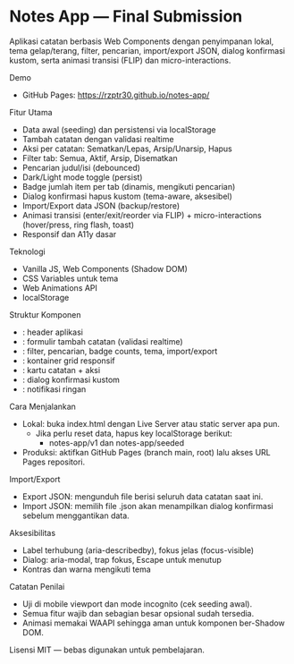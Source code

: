 # Notes App — Final Submission

Aplikasi catatan berbasis Web Components dengan penyimpanan lokal, tema gelap/terang, filter, pencarian, import/export JSON, dialog konfirmasi kustom, serta animasi transisi (FLIP) dan micro-interactions.

Demo
- GitHub Pages: https://rzptr30.github.io/notes-app/

Fitur Utama
- Data awal (seeding) dan persistensi via localStorage
- Tambah catatan dengan validasi realtime
- Aksi per catatan: Sematkan/Lepas, Arsip/Unarsip, Hapus
- Filter tab: Semua, Aktif, Arsip, Disematkan
- Pencarian judul/isi (debounced)
- Dark/Light mode toggle (persist)
- Badge jumlah item per tab (dinamis, mengikuti pencarian)
- Dialog konfirmasi hapus kustom (tema-aware, aksesibel)
- Import/Export data JSON (backup/restore)
- Animasi transisi (enter/exit/reorder via FLIP) + micro-interactions (hover/press, ring flash, toast)
- Responsif dan A11y dasar

Teknologi
- Vanilla JS, Web Components (Shadow DOM)
- CSS Variables untuk tema
- Web Animations API
- localStorage

Struktur Komponen
- <app-bar>: header aplikasi
- <note-form>: formulir tambah catatan (validasi realtime)
- <note-toolbar>: filter, pencarian, badge counts, tema, import/export
- <note-list>: kontainer grid responsif
- <note-item>: kartu catatan + aksi
- <confirm-dialog>: dialog konfirmasi kustom
- <toast-snackbar>: notifikasi ringan

Cara Menjalankan
- Lokal: buka index.html dengan Live Server atau static server apa pun.
  - Jika perlu reset data, hapus key localStorage berikut:
    - notes-app/v1 dan notes-app/seeded
- Produksi: aktifkan GitHub Pages (branch main, root) lalu akses URL Pages repositori.

Import/Export
- Export JSON: mengunduh file berisi seluruh data catatan saat ini.
- Import JSON: memilih file .json akan menampilkan dialog konfirmasi sebelum menggantikan data.

Aksesibilitas
- Label terhubung (aria-describedby), fokus jelas (focus-visible)
- Dialog: aria-modal, trap fokus, Escape untuk menutup
- Kontras dan warna mengikuti tema

Catatan Penilai
- Uji di mobile viewport dan mode incognito (cek seeding awal).
- Semua fitur wajib dan sebagian besar opsional sudah tersedia.
- Animasi memakai WAAPI sehingga aman untuk komponen ber-Shadow DOM.

Lisensi
MIT — bebas digunakan untuk pembelajaran.